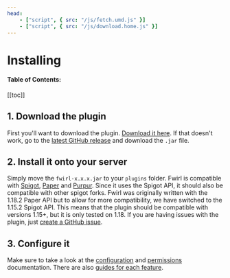 ```yaml
---
head:
    - ["script", { src: "/js/fetch.umd.js" }]
    - ["script", { src: "/js/download.home.js" }]
---
```


# Installing

<h4>Table of Contents:</h4>

[[toc]]

## 1. Download the plugin

First you'll want to download the plugin. [Download it here](/download/). If that doesn't work, go to the
[latest GitHub release](https://github.com/naturecodevoid/fwirl/releases/latest) and download the `.jar` file.

## 2. Install it onto your server

Simply move the `fwirl-x.x.x.jar` to your `plugins` folder. Fwirl is compatible with
[Spigot](https://www.spigotmc.org/), [Paper](https://papermc.io/) and [Purpur](https://purpurmc.org/). Since it uses the
Spigot API, it should also be compatible with other spigot forks. Fwirl was originally written with the 1.18.2 Paper API
but to allow for more compatibility, we have switched to the 1.15.2 Spigot API. This means that the plugin should be
compatible with versions 1.15+, but it is only tested on 1.18. If you are having issues with the plugin, just
[create a GitHub issue](/docs/support.md).

## 3. Configure it

Make sure to take a look at the [configuration](/docs/config.md) and [permissions](docs/permissions.md) documentation.
There are also [guides for each feature](/docs/features/).
